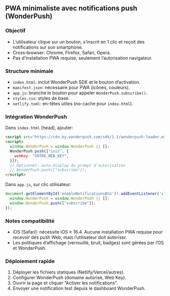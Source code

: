 ## PWA minimaliste avec notifications push (WonderPush)

### Objectif
- L’utilisateur clique sur un bouton, s’inscrit en 1 clic et reçoit des notifications sur son smartphone.
- Cross‑browser: Chrome, Firefox, Safari, Opera.
- Pas d’installation PWA requise, seulement l’autorisation navigateur.

### Structure minimale
- `index.html`: inclut WonderPush SDK et le bouton d’activation.
- `manifest.json`: nécessaire pour PWA (icônes, couleurs).
- `app.js`: branche le bouton pour appeler `WonderPush.subscribe()`.
- `styles.css`: styles de base.
- `netlify.toml`: en-têtes utiles (no-cache pour `index.html`).

### Intégration WonderPush
Dans `index.html` (head), ajouter:

```html
<script src="https://cdn.by.wonderpush.com/sdk/1.1/wonderpush-loader.min.js" async></script>
<script>
  window.WonderPush = window.WonderPush || [];
  WonderPush.push(["init", {
    webKey: "VOTRE_WEB_KEY",
  }]);
  // Optionnel: auto-display du prompt d’autorisation
  // WonderPush.push(["subscribe"]);
</script>
```

Dans `app.js`, sur clic utilisateur:

```js
document.getElementById('enableNotificationsBtn')?.addEventListener('click', () => {
  window.WonderPush = window.WonderPush || [];
  window.WonderPush.push(["subscribe"]);
});
```

### Notes compatibilité
- iOS (Safari): nécessite iOS ≥ 16.4. Aucune installation PWA requise pour recevoir des push Web, mais l’utilisateur doit autoriser.
- Les politiques d’affichage (verrouillé, bruit, badges) sont gérées par l’OS et WonderPush.

### Déploiement rapide
1. Déployer les fichiers statiques (Netlify/Vercel/autres).
2. Configurer WonderPush (domaine autorisé, Web Key).
3. Ouvrir la page et cliquer “Activer les notifications”.
4. Envoyer une notification test depuis le dashboard WonderPush.


